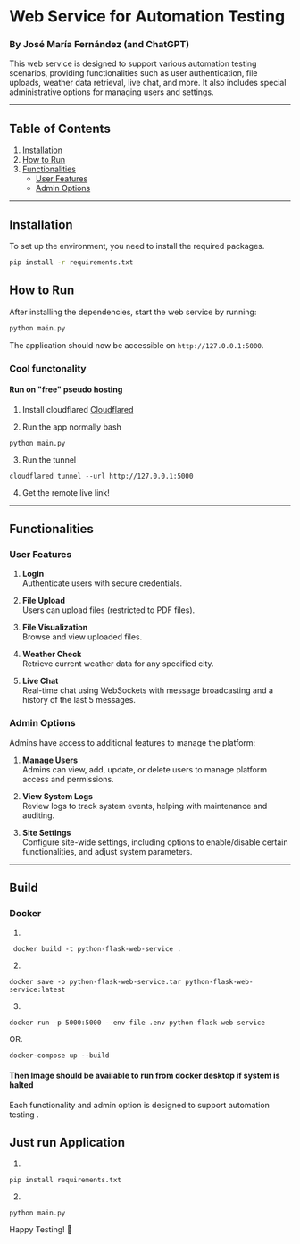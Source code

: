 
# Web Service for Automation Testing 
### By José María Fernández (and ChatGPT)

This web service is designed to support various automation testing scenarios, providing functionalities such as user authentication, file uploads, weather data retrieval, live chat, and more. It also includes special administrative options for managing users and settings.

---

## Table of Contents

1. [Installation](#installation)
2. [How to Run](#how-to-run)
3. [Functionalities](#functionalities)
   - [User Features](#user-features)
   - [Admin Options](#admin-options)

---

## Installation

To set up the environment, you need to install the required packages.

```bash
pip install -r requirements.txt
```

## How to Run

After installing the dependencies, start the web service by running:

```bash
python main.py
```

The application should now be accessible on `http://127.0.0.1:5000`.

### Cool functonality

#### Run on "free" pseudo hosting

1. Install cloudflared 
<a href="https://developers.cloudflare.com/cloudflare-one/connections/connect-networks/downloads/">Cloudflared</a>

2. Run the app normally
bash
```
python main.py
```
3. Run the tunnel
```
cloudflared tunnel --url http://127.0.0.1:5000

```

4. Get the remote live link!


---

## Functionalities

### User Features

1. **Login**  
   Authenticate users with secure credentials.

2. **File Upload**  
   Users can upload files (restricted to PDF files).

3. **File Visualization**  
   Browse and view uploaded files.

4. **Weather Check**  
   Retrieve current weather data for any specified city.

5. **Live Chat**  
   Real-time chat using WebSockets with message broadcasting and a history of the last 5 messages.

### Admin Options

Admins have access to additional features to manage the platform:

1. **Manage Users**  
   Admins can view, add, update, or delete users to manage platform access and permissions.

2. **View System Logs**  
   Review logs to track system events, helping with maintenance and auditing.

3. **Site Settings**  
   Configure site-wide settings, including options to enable/disable certain functionalities, and adjust system parameters.

--- 
## Build

### Docker 
1. 
```
 docker build -t python-flask-web-service .

 ```
 2. 
 ```
docker save -o python-flask-web-service.tar python-flask-web-service:latest
 ```
 3. 
 ```
docker run -p 5000:5000 --env-file .env python-flask-web-service
 ```
 OR. 
```
docker-compose up --build
```

 #### Then Image should be available to run from docker desktop if system is halted

Each functionality and admin option is designed to support automation testing . 

## Just run Application

1. 
```
pip install requirements.txt
```

2. 
```
python main.py       
```

Happy Testing! 🚀
